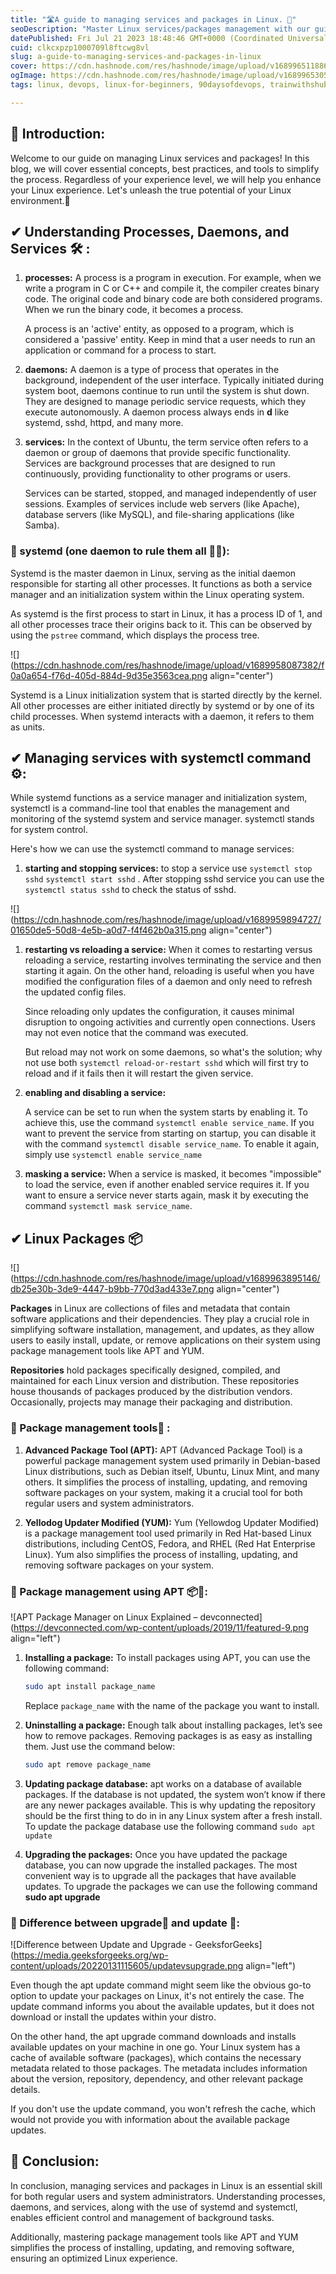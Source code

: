 ```yaml
---
title: "🛣️A guide to managing services and packages in Linux. 🚀"
seoDescription: "Master Linux services/packages management with our guide, covering key concepts, best practices, and tools for an optimized experience"
datePublished: Fri Jul 21 2023 18:48:46 GMT+0000 (Coordinated Universal Time)
cuid: clkcxpzp1000709l8ftcwg8vl
slug: a-guide-to-managing-services-and-packages-in-linux
cover: https://cdn.hashnode.com/res/hashnode/image/upload/v1689965118868/52262733-4a87-4a08-8b7b-5907d0c18868.png
ogImage: https://cdn.hashnode.com/res/hashnode/image/upload/v1689965305148/7110bd24-869b-4c24-833c-628df7456410.png
tags: linux, devops, linux-for-beginners, 90daysofdevops, trainwithshubham

---
```


## **📍** Introduction:

Welcome to our guide on managing Linux services and packages! In this blog, we will cover essential concepts, best practices, and tools to simplify the process. Regardless of your experience level, we will help you enhance your Linux experience. Let's unleash the true potential of your Linux environment.🚀

## ✔ Understanding Processes, Daemons, and Services 🛠️ :

1. **processes:** A process is a program in execution. For example, when we write a program in C or C++ and compile it, the compiler creates binary code. The original code and binary code are both considered programs. When we run the binary code, it becomes a process.
    
    A process is an 'active' entity, as opposed to a program, which is considered a 'passive' entity. Keep in mind that a user needs to run an application or command for a process to start.
    
2. **daemons:** A daemon is a type of process that operates in the background, independent of the user interface. Typically initiated during system boot, daemons continue to run until the system is shut down. They are designed to manage periodic service requests, which they execute autonomously. A daemon process always ends in **d** like systemd, sshd, httpd, and many more.
    
3. **services:** In the context of Ubuntu, the term service often refers to a daemon or group of daemons that provide specific functionality. Services are background processes that are designed to run continuously, providing functionality to other programs or users.
    
    Services can be started, stopped, and managed independently of user sessions. Examples of services include web servers (like Apache), database servers (like MySQL), and file-sharing applications (like Samba).
    

### 🔸 systemd (one daemon to rule them all 🧙‍♂️):

Systemd is the master daemon in Linux, serving as the initial daemon responsible for starting all other processes. It functions as both a service manager and an initialization system within the Linux operating system.

As systemd is the first process to start in Linux, it has a process ID of 1, and all other processes trace their origins back to it. This can be observed by using the `pstree` command, which displays the process tree.

![](https://cdn.hashnode.com/res/hashnode/image/upload/v1689958087382/f0a0a654-f76d-405d-884d-9d35e3563cea.png align="center")

Systemd is a Linux initialization system that is started directly by the kernel. All other processes are either initiated directly by systemd or by one of its child processes. When systemd interacts with a daemon, it refers to them as units.

## ✔ Managing services with systemctl command ⚙️:

While systemd functions as a service manager and initialization system, systemctl is a command-line tool that enables the management and monitoring of the systemd system and service manager. systemctl stands for system control.

Here's how we can use the systemctl command to manage services:

1. **starting and stopping services:** to stop a service use `systemctl stop sshd` `systemctl start sshd` . After stopping sshd service you can use the `systemctl status sshd` to check the status of sshd.
    

![](https://cdn.hashnode.com/res/hashnode/image/upload/v1689959894727/01650de5-50d8-4e5b-a0d7-f4f462b0a315.png align="center")

1. **restarting vs reloading a service:** When it comes to restarting versus reloading a service, restarting involves terminating the service and then starting it again. On the other hand, reloading is useful when you have modified the configuration files of a daemon and only need to refresh the updated config files.
    
    Since reloading only updates the configuration, it causes minimal disruption to ongoing activities and currently open connections. Users may not even notice that the command was executed.
    
    But reload may not work on some daemons, so what's the solution; why not use both `systemctl reload-or-restart sshd` which will first try to reload and if it fails then it will restart the given service.
    
2. **enabling and disabling a service:**
    
    A service can be set to run when the system starts by enabling it. To achieve this, use the command `systemctl enable service_name`. If you want to prevent the service from starting on startup, you can disable it with the command `systemctl disable service_name`. To enable it again, simply use `systemctl enable service_name`
    
3. **masking a service:** When a service is masked, it becomes "impossible" to load the service, even if another enabled service requires it. If you want to ensure a service never starts again, mask it by executing the command `systemctl mask service_name`.
    

## ✔ Linux Packages 📦

![](https://cdn.hashnode.com/res/hashnode/image/upload/v1689963895146/db25e30b-3de9-4447-b9bb-770d3ad433e7.png align="center")

**Packages** in Linux are collections of files and metadata that contain software applications and their dependencies. They play a crucial role in simplifying software installation, management, and updates, as they allow users to easily install, update, or remove applications on their system using package management tools like APT and YUM.

**Repositories** hold packages specifically designed, compiled, and maintained for each Linux version and distribution. These repositories house thousands of packages produced by the distribution vendors. Occasionally, projects may manage their packaging and distribution.

### 🔸 Package management tools🧰 :

1. **Advanced Package Tool (APT):** APT (Advanced Package Tool) is a powerful package management system used primarily in Debian-based Linux distributions, such as Debian itself, Ubuntu, Linux Mint, and many others. It simplifies the process of installing, updating, and removing software packages on your system, making it a crucial tool for both regular users and system administrators.
    
2. **Yellodog Updater Modified (YUM):** Yum (Yellowdog Updater Modified) is a package management tool used primarily in Red Hat-based Linux distributions, including CentOS, Fedora, and RHEL (Red Hat Enterprise Linux). Yum also simplifies the process of installing, updating, and removing software packages on your system.
    

### 🔸 Package management using APT 📦🧰:

![APT Package Manager on Linux Explained – devconnected](https://devconnected.com/wp-content/uploads/2019/11/featured-9.png align="left")

1. **Installing a package:** To install packages using APT, you can use the following command:
    
    ```bash
    sudo apt install package_name
    ```
    
    Replace `package_name` with the name of the package you want to install.
    
2. **Uninstalling a package:** Enough talk about installing packages, let’s see how to remove packages. Removing packages is as easy as installing them. Just use the command below:
    
    ```bash
    sudo apt remove package_name
    ```
    
3. **Updating package database:** apt works on a database of available packages. If the database is not updated, the system won’t know if there are any newer packages available. This is why updating the repository should be the first thing to do in in any Linux system after a fresh install. To update the package database use the following command `sudo apt update`
    
4. **Upgrading the packages:** Once you have updated the package database, you can now upgrade the installed packages. The most convenient way is to upgrade all the packages that have available updates. To upgrade the packages we can use the following command **sudo apt upgrade**
    

### 🔸 Difference between upgrade🔼 and update 🔄:

![Difference between Update and Upgrade - GeeksforGeeks](https://media.geeksforgeeks.org/wp-content/uploads/20220131115605/updatevsupgrade.png align="left")

Even though the apt update command might seem like the obvious go-to option to update your packages on Linux, it's not entirely the case. The update command informs you about the available updates, but it does not download or install the updates within your distro.

On the other hand, the apt upgrade command downloads and installs available updates on your machine in one go. Your Linux system has a cache of available software (packages), which contains the necessary metadata related to those packages. The metadata includes information about the version, repository, dependency, and other relevant package details.

If you don't use the update command, you won't refresh the cache, which would not provide you with information about the available package updates.

## **📍** Conclusion:

In conclusion, managing services and packages in Linux is an essential skill for both regular users and system administrators. Understanding processes, daemons, and services, along with the use of systemd and systemctl, enables efficient control and management of background tasks.

Additionally, mastering package management tools like APT and YUM simplifies the process of installing, updating, and removing software, ensuring an optimized Linux experience.